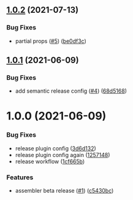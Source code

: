 ## [1.0.2](https://github.com/OS-Gurus/assemble/compare/v1.0.1...v1.0.2) (2021-07-13)


### Bug Fixes

* partial props ([#5](https://github.com/OS-Gurus/assemble/issues/5)) ([be0df3c](https://github.com/OS-Gurus/assemble/commit/be0df3c4474a34b6b262cdffe2fdfb02468180b2))

## [1.0.1](https://github.com/OS-Gurus/assemble/compare/v1.0.0...v1.0.1) (2021-06-09)


### Bug Fixes

* add semantic release config ([#4](https://github.com/OS-Gurus/assemble/issues/4)) ([68d5168](https://github.com/OS-Gurus/assemble/commit/68d51683ffbd534e6e0c45457d73a55fe6c51ef0))

# 1.0.0 (2021-06-09)


### Bug Fixes

* release plugin config ([3d6d132](https://github.com/OS-Gurus/assemble/commit/3d6d1322ca845031ccf0c80754683dbd6dc15a5b))
* release plugin config again ([1257148](https://github.com/OS-Gurus/assemble/commit/1257148a32024c61fa0e2ef32712c6325393ceb7))
* release workflow ([1cf665b](https://github.com/OS-Gurus/assemble/commit/1cf665bf1e167ab36f87757a4403d000f0b30233))


### Features

* assembler beta release ([#1](https://github.com/OS-Gurus/assemble/issues/1)) ([c5430bc](https://github.com/OS-Gurus/assemble/commit/c5430bc553b4c5fc91b23ed449f485c22e779d0d))
